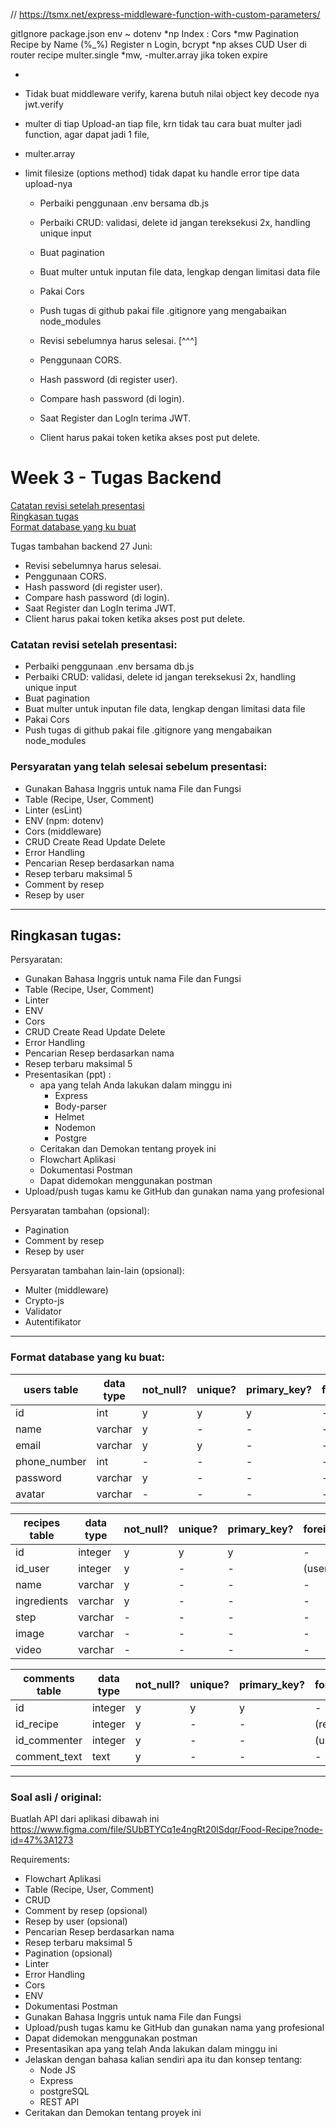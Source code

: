 // https://tsmx.net/express-middleware-function-with-custom-parameters/

gitIgnore
package.json
env ~ dotenv *np
Index : Cors *mw
Pagination
Recipe by Name (%_%)
Register n Login, bcrypt *np
akses CUD User di router recipe
multer.single *mw, -multer.array
jika token expire


*
- Tidak buat middleware verify, karena butuh nilai object key decode nya jwt.verify
- multer di tiap Upload-an tiap file, krn tidak tau cara buat multer jadi function, agar dapat jadi 1 file,
- multer.array
- limit filesize (options method) tidak dapat ku handle error tipe data upload-nya

  - Perbaiki penggunaan .env bersama db.js
  - Perbaiki CRUD: validasi, delete id jangan tereksekusi 2x, handling unique input
  - Buat pagination
  - Buat multer untuk inputan file data, lengkap dengan limitasi data file
  - Pakai Cors
  - Push tugas di github pakai file .gitignore yang mengabaikan node_modules

  - Revisi sebelumnya harus selesai. [^^^]
  - Penggunaan CORS.
  - Hash password (di register user).
  - Compare hash password (di login).
  - Saat Register dan LogIn terima JWT.
  - Client harus pakai token ketika akses post put delete.

# Week 3 - Tugas Backend

[Catatan revisi setelah presentasi](#Catatan-revisi-setelah-presentasi)  
[Ringkasan tugas](#Ringkasan-tugas)  
[Format database yang ku buat](#Format-database-yang-ku-buat)  
<!-- [Soal asli / original](#Soal-asli--original)  -->



Tugas tambahan backend 27 Juni:
  - Revisi sebelumnya harus selesai.
  - Penggunaan CORS.
  - Hash password (di register user).
  - Compare hash password (di login).
  - Saat Register dan LogIn terima JWT.
  - Client harus pakai token ketika akses post put delete.

### Catatan revisi setelah presentasi:
  - Perbaiki penggunaan .env bersama db.js
  - Perbaiki CRUD: validasi, delete id jangan tereksekusi 2x, handling unique input
  - Buat pagination
  - Buat multer untuk inputan file data, lengkap dengan limitasi data file
  - Pakai Cors
  - Push tugas di github pakai file .gitignore yang mengabaikan node_modules

### Persyaratan yang telah selesai sebelum presentasi:
  - Gunakan Bahasa Inggris untuk nama File dan Fungsi
  - Table (Recipe, User, Comment)
  - Linter (esLint)
  - ENV (npm: dotenv)
  - Cors (middleware)
  - CRUD Create Read Update Delete
  - Error Handling
  - Pencarian Resep berdasarkan nama
  - Resep terbaru maksimal 5
  - Comment by resep
  - Resep by user
---
## Ringkasan tugas:
Persyaratan:  
  - Gunakan Bahasa Inggris untuk nama File dan Fungsi  
  - Table (Recipe, User, Comment)  
  - Linter  
  - ENV  
  - Cors  
  - CRUD Create Read Update Delete  
  - Error Handling  
  - Pencarian Resep berdasarkan nama  
  - Resep terbaru maksimal 5  
  - Presentasikan (ppt) :  
    - apa yang telah Anda lakukan dalam minggu ini  
      - Express 
      - Body-parser  
      - Helmet  
      - Nodemon  
      - Postgre  
    - Ceritakan dan Demokan tentang proyek ini  
    - Flowchart Aplikasi  
    - Dokumentasi Postman  
    - Dapat didemokan menggunakan postman  
  - Upload/push tugas kamu ke GitHub dan gunakan nama yang profesional  

Persyaratan tambahan (opsional):
  - Pagination
  - Comment by resep
  - Resep by user

Persyaratan tambahan lain-lain (opsional):
  - Multer (middleware)
  - Crypto-js
  - Validator
  - Autentifikator

---
### Format database yang ku buat:
| users table  | data type | not_null? | unique? | primary_key? | foreign_key |
| ------------ | --------- | --------- | ------- | -----------  | ----------- |
| id           | int       |     y     |    y    |      y       |      -      |
| name         | varchar   |     y     |    -    |      -       |      -      |
| email        | varchar   |     y     |    y    |      -       |      -      |
| phone_number | int       |     -     |    -    |      -       |      -      |
| password     | varchar   |     y     |    -    |      -       |      -      |
| avatar       | varchar   |     -     |    -    |      -       |      -      |

| recipes table | data type | not_null? | unique? | primary_key? | foreign_key  |
| ------------- | --------- | --------- | ------- | ------------ | ------------ |
| id            | integer   |     y     |    y    |      y       |       -      |
| id_user       | integer   |     y     |    -    |      -       |  (users.id)  |
| name          | varchar   |     y     |    -    |      -       |       -      |
| ingredients   | varchar   |     y     |    -    |      -       |       -      |
| step          | varchar   |     -     |    -    |      -       |       -      |
| image         | varchar   |     -     |    -    |      -       |       -      |
| video         | varchar   |     -     |    -    |      -       |       -      |

| comments table | data type | not_null? | unique? | primary_key? | foreign_key  |
| -------------- | --------- | --------- | ------- | ------------ | ------------ |
| id             | integer   |     y     |    y    |      y       |       -      |
| id_recipe      | integer   |     y     |    -    |      -       | (recipes.id) |
| id_commenter   | integer   |     y     |    -    |      -       |  (users.id)  |
| comment_text   | text      |     y     |    -    |      -       |       -      |
---
### Soal asli / original:
Buatlah API dari aplikasi dibawah ini  
https://www.figma.com/file/SUbBTYCq1e4ngRt20lSdqr/Food-Recipe?node-id=47%3A1273  

Requirements:
  - Flowchart Aplikasi
  - Table (Recipe, User, Comment)
  - CRUD
  - Comment by resep (opsional)
  - Resep by user (opsional)
  - Pencarian Resep berdasarkan nama
  - Resep terbaru maksimal 5
  - Pagination (opsional)
  - Linter
  - Error Handling
  - Cors
  - ENV
  - Dokumentasi Postman
  - Gunakan Bahasa Inggris untuk nama File dan Fungsi
  - Upload/push tugas kamu ke GitHub dan gunakan nama yang profesional
  - Dapat didemokan menggunakan postman
  - Presentasikan apa yang telah Anda lakukan dalam minggu ini
  - Jelaskan dengan bahasa kalian sendiri apa itu dan konsep tentang:
    - Node JS
    - Express
    - postgreSQL
    - REST API
  - Ceritakan dan Demokan tentang proyek ini